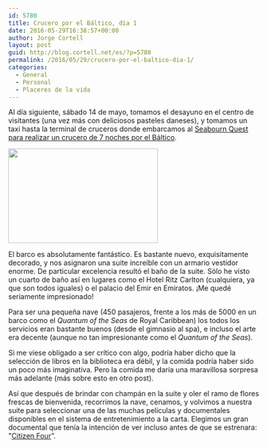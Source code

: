 ```yaml
---
id: 5780
title: Crucero por el Báltico, día 1
date: 2016-05-29T16:38:57+00:00
author: Jorge Cortell
layout: post
guid: http://blog.cortell.net/es/?p=5780
permalink: /2016/05/29/crucero-por-el-baltico-dia-1/
categories:
  - General
  - Personal
  - Placeres de la vida
---
```

Al día siguiente, sábado 14 de mayo, tomamos el desayuno en el centro de visitantes (una vez más con deliciosos pasteles daneses), y tomamos un taxi hasta la terminal de cruceros donde embarcamos al [Seabourn Quest para realizar un crucero de 7 noches por el Báltico](http://www.seabourn.com/find-luxury-cruise-vacation/CruiseDetails.action?tourId=&webItineraryIdForAudit=E7N07S&fromSearchVacation=true&guestsCount=2&voyageCode=6728&#).

<img class="aligncenter" src="http://www.seabourn.com/images/itineraryMaps/E7N07S.jpg" width="300" height="190" />

El barco es absolutamente fantástico. Es bastante nuevo, exquisitamente decorado, y nos asignaron una suite increíble con un armario vestidor enorme. De particular excelencia resultó el baño de la suite. Sólo he visto un cuarto de baño así en lugares como el Hotel Ritz Carlton (cualquiera, ya que son todos iguales) o el palacio del Emir en Emiratos. ¡Me quedé seriamente impresionado!

Para ser una pequeña nave (450 pasajeros, frente a los más de 5000 en un barco como el _Quantum of the Seas_ de Royal Caribbean) los todos los servicios eran bastante buenos (desde el gimnasio al spa), e incluso el arte era decente (aunque no tan impresionante como el _Quantum of the Seas_).

Si me viese obligado a ser crítico con algo, podría haber dicho que la selección de libros en la biblioteca era débil, y la comida podría haber sido un poco más imaginativa. Pero la comida me daría una maravillosa sorpresa más adelante (más sobre esto en otro post).

Así que después de brindar con champán en la suite y oler el ramo de flores frescas de bienvenida, recorrimos la nave, cenamos, y volvimos a nuestra suite para seleccionar una de las muchas películas y documentales disponibles en el sistema de entretenimiento a la carta. Elegimos un gran documental que tenía la intención de ver incluso antes de que se estrenara: "[Citizen Four](https://citizenfourfilm.com/)”.